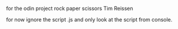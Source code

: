 for the odin project rock paper scissors
Tim Reissen



for now ignore the script .js and only look at the script from console. 